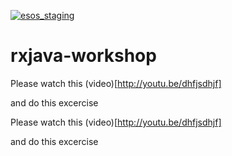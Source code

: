 [![esos_staging](https://s3.amazonaws.com/dev.pstrs.xcut.me/4.99.svg)](http://esos-staging.herokuapp.com/subscribe/shaharsol/rxjava-workshop)
# rxjava-workshop

Please watch this (video)[http://youtu.be/dhfjsdhjf]

and do this excercise

Please watch this (video)[http://youtu.be/dhfjsdhjf]

and do this excercise
